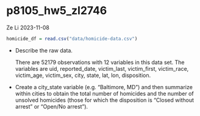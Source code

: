 p8105_hw5_zl2746
================
Ze Li
2023-11-08

``` r
homicide_df = read.csv("data/homicide-data.csv")
```

- Describe the raw data.

  There are 52179 observations with 12 variables in this data set. The
  variables are uid, reported_date, victim_last, victim_first,
  victim_race, victim_age, victim_sex, city, state, lat, lon,
  disposition.

- Create a city_state variable (e.g. “Baltimore, MD”) and then summarize
  within cities to obtain the total number of homicides and the number
  of unsolved homicides (those for which the disposition is “Closed
  without arrest” or “Open/No arrest”).
